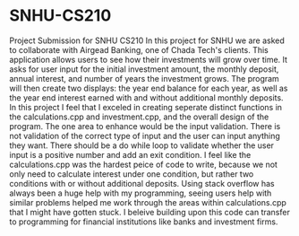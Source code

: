 # SNHU-CS210
Project Submission for SNHU CS210
In this project for SNHU we are asked to collaborate with Airgead Banking, one of Chada Tech's clients. This application allows users to see how their investments will grow over time. 
It asks for user input for the initial investment amount, the monthly deposit, annual interest, and number of years the investment grows. The program will then create two displays: the year end balance for each year,
as well as the year end interest earned with and without additional monthly deposits. In this project I feel that I exceled in creating seperate distinct functions in the calculations.cpp and investment.cpp, and the overall design of the program. The one area to enhance would be the input validation. There is not validation of the correct type of input and the user can input anything they want. There should be a do while loop to validate whether the user input is a positive number and add an exit condition. I feel like the calculations.cpp was the hardest peice of code to write, because we not only need to calculate interest under one condition, but rather two conditions with or without additional deposits. Using stack overflow has always been a huge help with my programming, seeing users help with similar problems helped me work through the areas within calculations.cpp that I might have gotten stuck. I beleive building upon this code can transfer to programming for financial institutions like banks and investment firms. 
